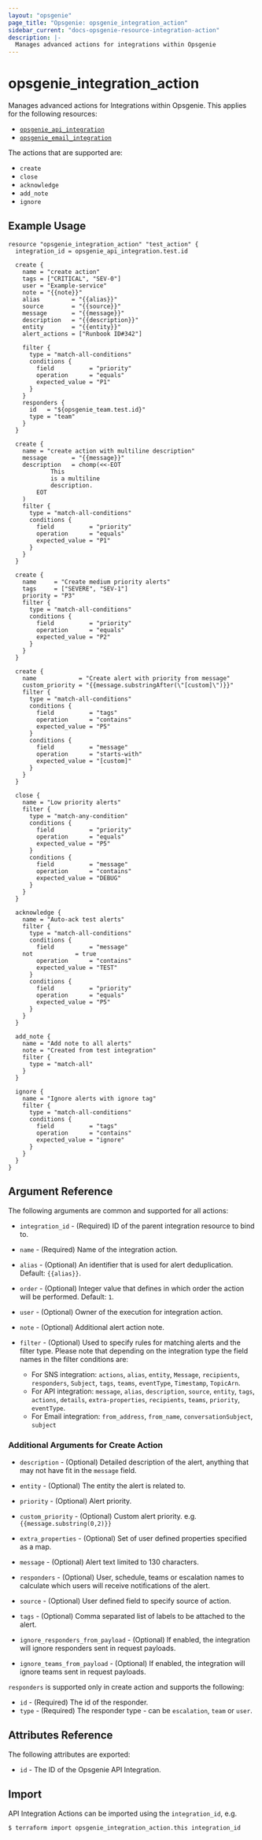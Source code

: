```yaml
---
layout: "opsgenie"
page_title: "Opsgenie: opsgenie_integration_action"
sidebar_current: "docs-opsgenie-resource-integration-action"
description: |-
  Manages advanced actions for integrations within Opsgenie
---
```


# opsgenie_integration_action

Manages advanced actions for Integrations within Opsgenie. This applies for the following resources:
* [`opsgenie_api_integration`](api_integration.html)
* [`opsgenie_email_integration`](email_integration.html)

The actions that are supported are:
* `create`
* `close`
* `acknowledge`
* `add_note`
* `ignore`

## Example Usage

```hcl
resource "opsgenie_integration_action" "test_action" {
  integration_id = opsgenie_api_integration.test.id

  create {
    name = "create action"
    tags = ["CRITICAL", "SEV-0"]
    user = "Example-service"
    note = "{{note}}"
	alias         = "{{alias}}"
	source        = "{{source}}"
	message       = "{{message}}"
	description   = "{{description}}"
	entity        = "{{entity}}"
	alert_actions = ["Runbook ID#342"]
    
    filter {
      type = "match-all-conditions"
      conditions {
        field          = "priority"
        operation      = "equals"
        expected_value = "P1"
      }
    }
    responders {
      id   = "${opsgenie_team.test.id}"
      type = "team"
    }
  }

  create {
    name = "create action with multiline description"
    message       = "{{message}}"
    description   = chomp(<<-EOT
            This
            is a multiline
            description.
        EOT
    )
    filter {
      type = "match-all-conditions"
      conditions {
        field          = "priority"
        operation      = "equals"
        expected_value = "P1"
      }
    }
  }

  create {
    name     = "Create medium priority alerts"
    tags     = ["SEVERE", "SEV-1"]
    priority = "P3"
    filter {
      type = "match-all-conditions"
      conditions {
        field          = "priority"
        operation      = "equals"
        expected_value = "P2"
      }
    }
  }
  
  create {
    name            = "Create alert with priority from message"
    custom_priority = "{{message.substringAfter(\"[custom]\")}}"
    filter {
      type = "match-all-conditions"
      conditions {
        field          = "tags"
        operation      = "contains"
        expected_value = "P5"
      }
      conditions {
        field          = "message"
        operation      = "starts-with"
        expected_value = "[custom]"
      }
    }
  }

  close {
    name = "Low priority alerts"
    filter {
      type = "match-any-condition"
      conditions {
        field          = "priority"
        operation      = "equals"
        expected_value = "P5"
      }
      conditions {
        field          = "message"
        operation      = "contains"
        expected_value = "DEBUG"
      }
    }
  }

  acknowledge {
    name = "Auto-ack test alerts"
    filter {
      type = "match-all-conditions"
      conditions {
        field          = "message"
	not            = true
        operation      = "contains"
        expected_value = "TEST"
      }
      conditions {
        field          = "priority"
        operation      = "equals"
        expected_value = "P5"
      }
    }
  }

  add_note {
    name = "Add note to all alerts"
    note = "Created from test integration"
    filter {
      type = "match-all"
    }
  }
  
  ignore {
    name = "Ignore alerts with ignore tag"
    filter {
      type = "match-all-conditions"
      conditions {
        field          = "tags"
        operation      = "contains"
        expected_value = "ignore"
      }
    }
  }
}
```

## Argument Reference

The following arguments are common and supported for all actions:

* `integration_id` - (Required) ID of the parent integration resource to bind to.

* `name` - (Required) Name of the integration action.

* `alias` - (Optional) An identifier that is used for alert deduplication. Default: `{{alias}}`.

* `order` - (Optional) Integer value that defines in which order the action will be performed. Default: `1`.

* `user` - (Optional) Owner of the execution for integration action.

* `note` - (Optional) Additional alert action note.

* `filter` - (Optional) Used to specify rules for matching alerts and the filter type. Please note that depending on the integration type the field names in the filter conditions are:
  * For SNS integration: `actions`, `alias`, `entity`, `Message`, `recipients`, `responders`, `Subject`, `tags`, `teams`, `eventType`, `Timestamp`, `TopicArn`.
  * For API integration: `message`, `alias`, `description`, `source`, `entity`, `tags`, `actions`, `details`, `extra-properties`, `recipients`, `teams`, `priority`, `eventType`.
  * For Email integration: `from_address`, `from_name`, `conversationSubject`, `subject`

### Additional Arguments for Create Action

* `description` - (Optional)  Detailed description of the alert, anything that may not have fit in the `message` field.

* `entity` - (Optional) The entity the alert is related to.

* `priority` - (Optional) Alert priority.

* `custom_priority` - (Optional) Custom alert priority. e.g. ``{{message.substring(0,2)}}``

* `extra_properties` - (Optional) Set of user defined properties specified as a map.

* `message` - (Optional) Alert text limited to 130 characters.

* `responders` - (Optional) User, schedule, teams or escalation names to calculate which users will receive notifications of the alert.

* `source` - (Optional) User defined field to specify source of action.

* `tags` - (Optional) Comma separated list of labels to be attached to the alert.

* `ignore_responders_from_payload` - (Optional) If enabled, the integration will ignore responders sent in request payloads.

* `ignore_teams_from_payload` - (Optional) If enabled, the integration will ignore teams sent in request payloads.

`responders` is supported only in create action and supports the following:

* `id` - (Required) The id of the responder.
* `type` - (Required) The responder type - can be `escalation`, `team` or `user`.

## Attributes Reference

The following attributes are exported:

* `id` - The ID of the Opsgenie API Integration.

## Import

API Integration Actions can be imported using the `integration_id`, e.g.

`$ terraform import opsgenie_integration_action.this integration_id`
